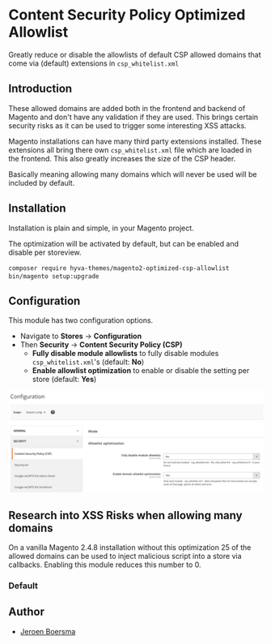 # Content Security Policy Optimized Allowlist
Greatly reduce or disable the allowlists of default CSP allowed domains that come via (default) extensions in `csp_whitelist.xml`

## Introduction
These allowed domains are added both in the frontend and backend of Magento and don't have any validation if they are used.
This brings certain security risks as it can be used to trigger some interesting XSS attacks.

Magento installations can have many third party extensions installed. These extensions all bring there own `csp_whitelist.xml`
file which are loaded in the frontend. This also greatly increases the size of the CSP header.

Basically meaning allowing many domains which will never be used will be included by default.

## Installation
Installation is plain and simple, in your Magento project.

The optimization will be activated by default, but can be enabled and disable per storeview.

```shell
composer require hyva-themes/magento2-optimized-csp-allowlist
bin/magento setup:upgrade
```

## Configuration
This module has two configuration options.

- Navigate to **Stores** -> **Configuration**
- Then **Security** -> **Content Security Policy (CSP)**
  - **Fully disable module allowlists** to fully disable modules `csp_whitelist.xml`'s (default: **No**)
  - **Enable allowlist optimization** to enable or disable the setting per store (default: **Yes**)

![Configuration image](docs/configuration.png)

## Research into XSS Risks when allowing many domains
On a vanilla Magento 2.4.8 installation without this optimization 25 of the allowed domains can be used to inject malicious script into
a store via callbacks. Enabling this module reduces this number to 0.

### Default 


## Author
- [Jeroen Boersma](https://www.github.com/JeroenBoersma)
